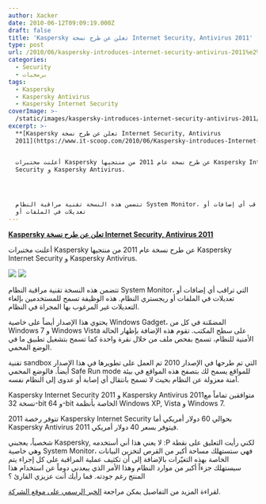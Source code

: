 ```yaml
---
author: Xacker
date: 2010-06-12T09:09:19.000Z
draft: false
title: 'Kaspersky تعلن عن طرح نسخة Internet Security, Antivirus 2011'
type: post
url: /2010/06/kaspersky-introduces-internet-security-antivirus-2011%e2%80%8e/
categories:
  - Security
  - برمجيات
tags:
  - Kaspersky
  - Kaspersky Antivirus
  - Kaspersky Internet Security
coverImage: >-
  /static/images/kaspersky-introduces-internet-security-antivirus-2011‎/kis2011_eng_big.jpg
excerpt: >-
  **[Kaspersky تعلن عن طرح نسخة Internet Security, Antivirus
  2011](https://www.it-scoop.com/2010/06/Kaspersky-introduces-Internet-Security-Antivirus-2011%E2%80%8E)**


  أعلنت مختبرات Kaspersky عن طرح نسخة عام 2011 من منتجيها Kaspersky Internet
  Security و Kaspersky Antivirus.




  تتضمن هذه النسخة تقنية مراقبة النظام System Monitor، التي تراقب أي إضافات أو
  تعديلات في الملفات أو
---
```

**[Kaspersky تعلن عن طرح نسخة Internet Security, Antivirus 2011](https://www.it-scoop.com/2010/06/Kaspersky-introduces-Internet-Security-Antivirus-2011%E2%80%8E)**

أعلنت مختبرات Kaspersky عن طرح نسخة عام 2011 من منتجيها Kaspersky Internet Security و Kaspersky Antivirus.

![](/static/images/kaspersky-introduces-internet-security-antivirus-2011‎/kis2011\_eng_big.jpg) ![](/static/images/kaspersky-introduces-internet-security-antivirus-2011‎/kav2011\_eng_big.jpg)

تتضمن هذه النسخة تقنية مراقبة النظام System Monitor، التي تراقب أي إضافات أو تعديلات في الملفات أو ريجستري النظام. هذه الوظيفة تسمح للمستخدمين بإلغاء التعديلات غير المرغوب بها المجراة في النظام.

يحتوي هذا الإصدار أيضاً على خاصية Windows Gadget، المضمّنة في كل من Windows 7 و Windows Vista على سطح المكتب. تقوم هذه الإضافة بإظهار الحالة الأمنية للنظام، تسمح بفحص ملف من خلال نقرة واحدة كما تسمح بتشغيل تطبيق ما في الوضع المحمي.

تقنية sandbox التي تم طرحها في الإصدار 2010 تم العمل على تطويرها في هذا الإصدار أيضاً. فالوضع المحمي Safe Run mode للمواقع يسمح لك بتصفح هذه المواقع في بيئة آمنة معزولة عن النظام بحيث لا تسمح بانتقال أي إصابة أو عدوى إلى النظام نفسه.

Kaspersky Internet Security 2011 و Kaspersky Antivirus 2011متوافقين تماماً مع نسخة 32-bit و 64-bit الخاصة بأنظمة Windows XP, Vista و Windows 7.

تتوفر رخصة 2011 Kaspersky Internet Security بحوالي 60 دولار أمريكي أما Kaspersky Antivirus 2011 فيتوفر بسعر 40 دولار أمريكي.

شخصياً، يعجبني Kaspersky, لا يعني هذا أني أستخدمه :P لكني رأيت التعليق على نقطة وهي خاصية System Monitor، فهي ستستهلك مساحة أكبر من القرص لتخزين البيانات الخاصة بهذه التغيّرات بالإضافة إلى أن تكثيف عملية المراقبة على كل إجراء يتم سيستهلك جزءاً أكبر من موارد النظام وهذا الأمر الذي يبعدني دوماً عن استخدام هذا المنتج رغم جودته. فما رأيك أنت عزيزي القارئ ؟

لقراءة المزيد من التفاصيل يمكن مراجعة [الخبر الرسمي على موقع الشركة](http://www.kaspersky.com/news?id=207576100).
